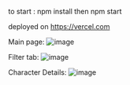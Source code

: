 to start : npm install then npm start

deployed on https://vercel.com

Main page: ![image](https://github.com/user-attachments/assets/300e86e1-0b31-4531-9d4c-c45ac1fe49d5)

Filter tab: ![image](https://github.com/user-attachments/assets/5e64e857-592e-4ed9-b396-85f1d8dc8cbc)

Character Details: ![image](https://github.com/user-attachments/assets/d3ed50db-02a8-4e91-ab7b-47e7e347f605)
